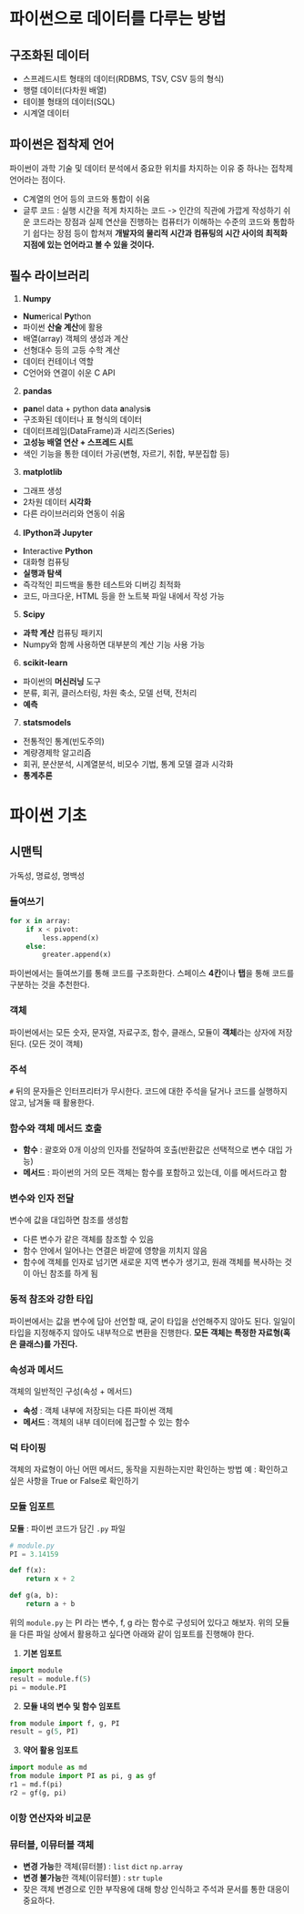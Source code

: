 # 파이썬으로 데이터를 다루는 방법
## 구조화된 데이터
* 스프레드시트 형태의 데이터(RDBMS, TSV, CSV 등의 형식)
* 행렬 데이터(다차원 배열)
* 테이블 형태의 데이터(SQL)
* 시계열 데이터

## 파이썬은 접착제 언어
파이썬이 과학 기술 및 데이터 분석에서 중요한 위치를 차지하는 이유 중 하나는 접착제 언어라는 점이다.
* C계열의 언어 등의 코드와 통합이 쉬움
* 글루 코드 : 실행 시간을 적게 차지하는 코드
  -> 인간의 직관에 가깝게 작성하기 쉬운 코드라는 장점과 실제 연산을 진행하는 컴퓨터가 이해하는 수준의 코드와 통합하기 쉽다는 장점 등이 합쳐져 **개발자의 물리적 시간과 컴퓨팅의 시간 사이의 최적화 지점에 있는 언어라고 볼 수 있을 것이다.**

## 필수 라이브러리
1. **Numpy**
* **Num**erical **Py**thon
* 파이썬 **산술 계산**에 활용
* 배열(array) 객체의 생성과 계산
* 선형대수 등의 고등 수학 계산
* 데이터 컨테이너 역할
* C언어와 연결이 쉬운 C API

2. **pandas**
* **pan**el data + python data **a**nalysi**s**
* 구조화된 데이터나 표 형식의 데이터
* 데이터프레임(DataFrame)과 시리즈(Series)
* **고성능 배열 연산 + 스프레드 시트**
* 색인 기능을 통한 데이터 가공(변형, 자르기, 취합, 부분집합 등)

3. **matplotlib**
* 그래프 생성
* 2차원 데이터 **시각화**
* 다른 라이브러리와 연동이 쉬움

4. **IPython과 Jupyter**
* **I**nteractive **Python**
* 대화형 컴퓨팅
* **실행과 탐색**
* 즉각적인 피드백을 통한 테스트와 디버깅 최적화
* 코드, 마크다운, HTML 등을 한 노트북 파일 내에서 작성 가능

5. **Scipy**
* **과학 계산** 컴퓨팅 패키지
* Numpy와 함께 사용하면 대부분의 계산 기능 사용 가능

6. **scikit-learn**
* 파이썬의 **머신러닝** 도구
* 분류, 회귀, 클러스터링, 차원 축소, 모델 선택, 전처리
* **예측**

7. **statsmodels**
* 전통적인 통계(빈도주의)
* 계량경제학 알고리즘
* 회귀, 분산분석, 시계열분석, 비모수 기법, 통계 모델 결과 시각화
* **통계추론**

# 파이썬 기초
## 시맨틱
가독성, 명료성, 명백성

### 들여쓰기
```python
for x in array:
	if x < pivot:
		less.append(x)
	else:
		greater.append(x)
```
파이썬에서는 들여쓰기를 통해 코드를 구조화한다.
스페이스 **4칸**이나 **탭**을 통해 코드를 구분하는 것을 추천한다.

### 객체
파이썬에서는 모든 숫자, 문자열, 자료구조, 함수, 클래스, 모듈이 **객체**라는 상자에 저장된다. (모든 것이 객체)

### 주석
`#`  뒤의 문자들은 인터프리터가 무시한다.
코드에 대한 주석을 달거나 코드를 실행하지 않고, 남겨둘 때 활용한다.

### 함수와 객체 메서드 호출
* **함수** : 괄호와 0개 이상의 인자를 전달하여 호출(반환값은 선택적으로 변수 대입 가능)
* **메서드** : 파이썬의 거의 모든 객체는 함수를 포함하고 있는데, 이를 메서드라고 함

### 변수와 인자 전달
변수에 값을 대입하면 참조를 생성함
* 다른 변수가 같은 객체를 참조할 수 있음
* 함수 안에서 일어나는 연결은 바깥에 영향을 끼치지 않음
* 함수에 객체를 인자로 넘기면 새로운 지역 변수가 생기고, 원래 객체를 복사하는 것이 아닌 참조를 하게 됨

### 동적 참조와 강한 타입
파이썬에서는 값을 변수에 담아 선언할 때, 굳이 타입을 선언해주지 않아도 된다.
일일이 타입을 지정해주지 않아도 내부적으로 변환을 진행한다.
**모든 객체는 특정한 자료형(혹은 클래스)를 가진다.**

### 속성과 메서드
객체의 일반적인 구성(속성 + 메서드)
* **속성** : 객체 내부에 저장되는 다른 파이썬 객체
* **메서드** : 객체의 내부 데이터에 접근할 수 있는 함수

### 덕 타이핑
객체의 자료형이 아닌 어떤 메서드, 동작을 지원하는지만 확인하는 방법
예 : 확인하고 싶은 사항을 True or False로 확인하기

### 모듈 임포트
**모듈** : 파이썬 코드가 담긴 `.py` 파일

```python
# module.py
PI = 3.14159

def f(x):
	return x + 2

def g(a, b):
	return a + b
```
위의 `module.py` 는 PI 라는 변수, f, g 라는 함수로 구성되어 있다고 해보자.
위의 모듈을 다른 파일 상에서 활용하고 싶다면 아래와 같이 임포트를 진행해야 한다.

1. **기본 임포트**
```python
import module
result = module.f(5)
pi = module.PI
```

2. **모듈 내의 변수 및 함수 임포트**
```python
from module import f, g, PI
result = g(5, PI)
```

3. **약어 활용 임포트**
```python
import module as md
from module import PI as pi, g as gf
r1 = md.f(pi)
r2 = gf(g, pi)
```

### 이항 연산자와 비교문
### 뮤터블, 이뮤터블 객체
* **변경 가능**한 객체(뮤터블) : `list`   `dict`  `np.array`
* **변경 불가능**한 객체(이뮤터블) : `str`  `tuple`
* 잦은 객체 변경으로 인한 부작용에 대해 항상 인식하고 주석과 문서를 통한 대응이 중요하다.
